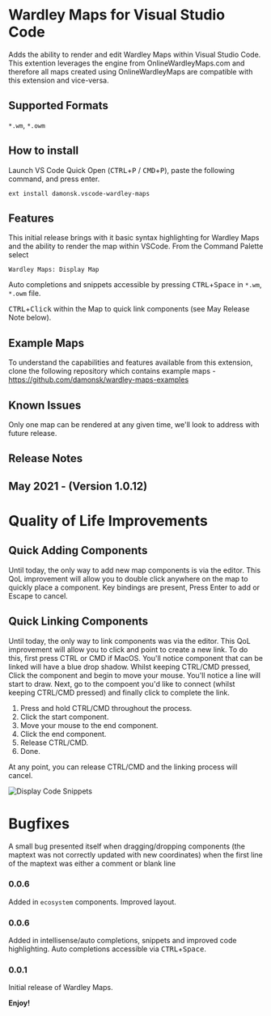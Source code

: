 # Wardley Maps for Visual Studio Code

Adds the ability to render and edit Wardley Maps within Visual Studio Code.  This extention leverages the engine from OnlineWardleyMaps.com and therefore all maps created using OnlineWardleyMaps are compatible with this extension and vice-versa.

## Supported Formats

`*.wm`, `*.owm`

## How to install

Launch VS Code Quick Open (<kbd>CTRL</kbd>+<kbd>P</kbd> / <kbd>CMD</kbd>+<kbd>P</kbd>), paste the following command, and press enter.

`ext install damonsk.vscode-wardley-maps`

## Features

This initial release brings with it basic syntax highlighting for Wardley Maps and the ability to render the map within VSCode.  From the Command Palette select 

`Wardley Maps: Display Map`

Auto completions and snippets accessible by pressing <kbd>CTRL</kbd>+<kbd>Space</kbd>
 in `*.wm`, `*.owm` file. 

 <kbd>CTRL</kbd>+<kbd>Click</kbd> within the Map to quick link components (see May Release Note below).

## Example Maps

To understand the capabilities and features available from this extension, clone the following repository which contains example maps - <https://github.com/damonsk/wardley-maps-examples>

## Known Issues

Only one map can be rendered at any given time, we'll look to address with future release.

## Release Notes

## May 2021 - (Version 1.0.12)

# Quality of Life Improvements

## Quick Adding Components 

Until today, the only way to add new map components is via the editor.  This QoL improvement will allow you to double click anywhere on the map to quickly place a component.  Key bindings are present, Press Enter to add or Escape to cancel.

## Quick Linking Components

Until today, the only way to link components was via the editor.  This QoL improvement will allow you to click and point to create a new link.  To do this, first press CTRL or CMD if MacOS.  You'll notice component that can be linked will have a blue drop shadow.  Whilst keeping CTRL/CMD pressed, Click the component and begin to move your mouse.  You'll notice a line will start to draw.  Next, go to the compoent you'd like to connect (whilst keeping CTRL/CMD pressed) and finally click to complete the link.

1. Press and hold CTRL/CMD throughout the process.
2. Click the start component.
3. Move your mouse to the end component.
4. Click the end component.
5. Release CTRL/CMD.
6. Done.

At any point, you can release CTRL/CMD and the linking process will cancel.

![Display Code Snippets](https://docs.onlinewardleymaps.com/assets/qol-may-2021.gif)

# Bugfixes

A small bug presented itself when dragging/dropping components (the maptext was not correctly updated with new coordinates) when the first line of the maptext was either a comment or blank line

### 0.0.6

Added in `ecosystem` components. Improved layout.

### 0.0.6

Added in intellisense/auto completions, snippets and improved code highlighting.  Auto completions accessible via <kbd>CTRL</kbd>+<kbd>Space</kbd>.

### 0.0.1

Initial release of Wardley Maps.

**Enjoy!**